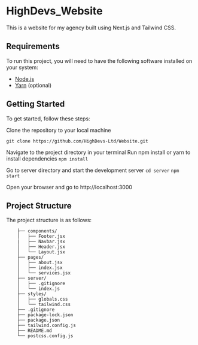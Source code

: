 # HighDevs_Website

This is a website for my agency built using Next.js and Tailwind CSS.

## Requirements

To run this project, you will need to have the following software installed on your system:

- [Node.js](https://nodejs.org/en/)
- [Yarn](https://yarnpkg.com/) (optional)

## Getting Started

To get started, follow these steps:

Clone the repository to your local machine

    git clone https://github.com/HighDevs-Ltd/Website.git

Navigate to the project directory in your terminal
Run npm install or yarn to install dependencies
    `npm install `

Go to server directory and start the development server
    `cd server`
    `npm start`
    
Open your browser and go to http://localhost:3000


## Project Structure

The project structure is as follows:
```
    ├── components/
    │   ├── Footer.jsx
    |   ├── Navbar.jsx
    │   ├── Header.jsx
    │   └── Layout.jsx
    ├── pages/
    │   ├── about.jsx
    │   ├── index.jsx
    │   └── services.jsx
    ├── server/
    │   ├── .gitignore
    │   └── index.js
    ├── styles/
    │   ├── globals.css
    │   └── tailwind.css
    ├── .gitignore
    ├── package-lock.json
    ├── package.json
    ├── tailwind.config.js
    ├── README.md
    └── postcss.config.js

```

